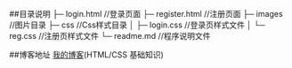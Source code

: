 ##目录说明
    ├─ login.html                //登录页面
    ├─ register.html             //注册页面
    ├─ images                    //图片目录
    ├─ css                       //Css样式目录
    │  ├─ login.css              //登录页样式文件
    │  └─ reg.css                //注册页样式文件
    └─ readme.md                 //程序说明文件

##博客地址
    [我的博客](https://www.loyous.com/index.php/archives/40/)(HTML/CSS 基础知识)
